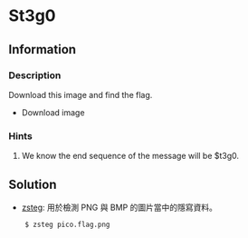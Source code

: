 # St3g0

## Information

### Description

Download this image and find the flag.
* Download image

### Hints

1. We know the end sequence of the message will be $t3g0.


## Solution

* [zsteg](https://github.com/zed-0xff/zsteg): 用於檢測 PNG 與 BMP 的圖片當中的隱寫資料。
```sh
    $ zsteg pico.flag.png
```
